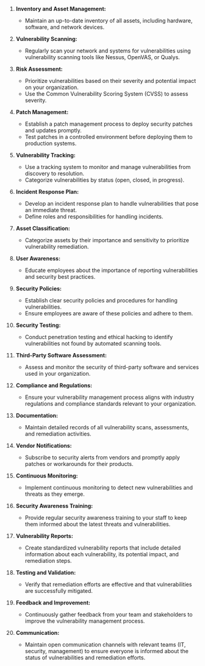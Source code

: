 1. **Inventory and Asset Management:**
   - Maintain an up-to-date inventory of all assets, including hardware, software, and network devices.

2. **Vulnerability Scanning:**
   - Regularly scan your network and systems for vulnerabilities using vulnerability scanning tools like Nessus, OpenVAS, or Qualys.

3. **Risk Assessment:**
   - Prioritize vulnerabilities based on their severity and potential impact on your organization.
   - Use the Common Vulnerability Scoring System (CVSS) to assess severity.

4. **Patch Management:**
   - Establish a patch management process to deploy security patches and updates promptly.
   - Test patches in a controlled environment before deploying them to production systems.

5. **Vulnerability Tracking:**
   - Use a tracking system to monitor and manage vulnerabilities from discovery to resolution.
   - Categorize vulnerabilities by status (open, closed, in progress).

6. **Incident Response Plan:**
   - Develop an incident response plan to handle vulnerabilities that pose an immediate threat.
   - Define roles and responsibilities for handling incidents.

7. **Asset Classification:**
   - Categorize assets by their importance and sensitivity to prioritize vulnerability remediation.

8. **User Awareness:**
   - Educate employees about the importance of reporting vulnerabilities and security best practices.

9. **Security Policies:**
   - Establish clear security policies and procedures for handling vulnerabilities.
   - Ensure employees are aware of these policies and adhere to them.

10. **Security Testing:**
    - Conduct penetration testing and ethical hacking to identify vulnerabilities not found by automated scanning tools.

11. **Third-Party Software Assessment:**
    - Assess and monitor the security of third-party software and services used in your organization.

12. **Compliance and Regulations:**
    - Ensure your vulnerability management process aligns with industry regulations and compliance standards relevant to your organization.

13. **Documentation:**
    - Maintain detailed records of all vulnerability scans, assessments, and remediation activities.

14. **Vendor Notifications:**
    - Subscribe to security alerts from vendors and promptly apply patches or workarounds for their products.

15. **Continuous Monitoring:**
    - Implement continuous monitoring to detect new vulnerabilities and threats as they emerge.

16. **Security Awareness Training:**
    - Provide regular security awareness training to your staff to keep them informed about the latest threats and vulnerabilities.

17. **Vulnerability Reports:**
    - Create standardized vulnerability reports that include detailed information about each vulnerability, its potential impact, and remediation steps.

18. **Testing and Validation:**
    - Verify that remediation efforts are effective and that vulnerabilities are successfully mitigated.

19. **Feedback and Improvement:**
    - Continuously gather feedback from your team and stakeholders to improve the vulnerability management process.

20. **Communication:**
    - Maintain open communication channels with relevant teams (IT, security, management) to ensure everyone is informed about the status of vulnerabilities and remediation efforts.
